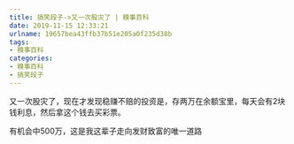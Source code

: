 ```yaml
---
title: 搞笑段子->又一次股灾了 | 糗事百科
date: 2019-11-15 12:33:21
urlname: 19657bea43ffb37b51e205a0f235d38b
tags: 
- 糗事百科
categories:
- 糗事百科
- 搞笑段子
---
```

又一次股灾了，现在才发现稳赚不赔的投资是，存两万在余额宝里，每天会有2块钱利息，然后拿这个钱去买彩票。

有机会中500万，这是我这辈子走向发财致富的唯一道路


